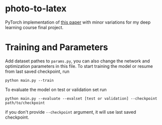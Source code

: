 # photo-to-latex 

PyTorch implementation of [this paper](https://arxiv.org/abs/1609.04938v2) with minor variations for my deep learning course final project.

# Training and Parameters
Add dataset pathes to `params.py`, you can also change the network and optimization parameters in this file. To start training the model or resume from last saved checkpoint, run 

```
python main.py --train
```

To evaluate the model on test or validation set run

```
python main.py --evaluate --evalset [test or validation] --checkpoint path/to/checkpoint
```

if you don't provide `--checkpoint` argument, it will use last saved checkpoint.
